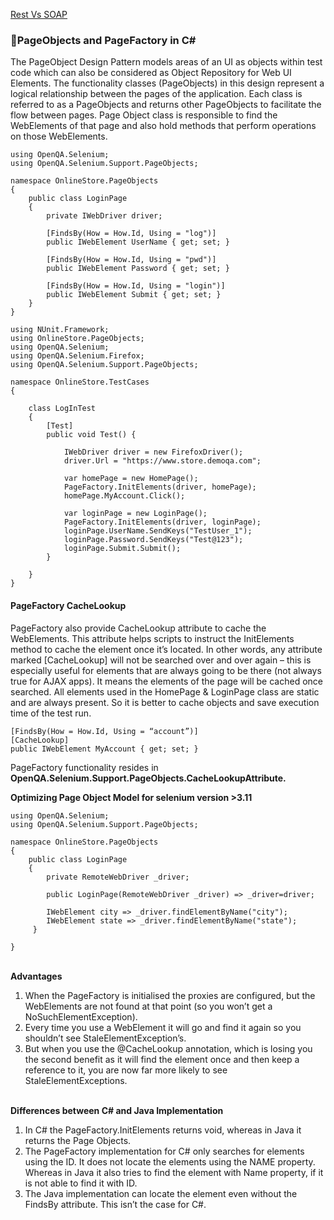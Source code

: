 [Rest Vs SOAP](https://github.com/venkywarriors/Restshap-with-c-sharp/blob/master/soap%20and%20rest_removed.pdf)<br>
### :dart:PageObjects and PageFactory in C#<br> 
The PageObject Design Pattern models areas of an UI as objects within test code which can also be considered as Object Repository for Web UI Elements. The functionality classes (PageObjects) in this design represent a logical relationship between the pages of the application. Each class is referred to as a PageObjects and returns other PageObjects to facilitate the flow between pages. Page Object class is responsible to find the WebElements of that page and also hold methods that perform operations on those WebElements.
```
using OpenQA.Selenium;
using OpenQA.Selenium.Support.PageObjects;

namespace OnlineStore.PageObjects
{
    public class LoginPage
    {
        private IWebDriver driver;

        [FindsBy(How = How.Id, Using = "log")]
        public IWebElement UserName { get; set; }

        [FindsBy(How = How.Id, Using = "pwd")]
        public IWebElement Password { get; set; }

        [FindsBy(How = How.Id, Using = "login")]
        public IWebElement Submit { get; set; }
    }
}
```
```
using NUnit.Framework;
using OnlineStore.PageObjects;
using OpenQA.Selenium;
using OpenQA.Selenium.Firefox;
using OpenQA.Selenium.Support.PageObjects;

namespace OnlineStore.TestCases
{

    class LogInTest
    {
        [Test]
        public void Test() {

            IWebDriver driver = new FirefoxDriver();
            driver.Url = "https://www.store.demoqa.com";

            var homePage = new HomePage();
            PageFactory.InitElements(driver, homePage);
            homePage.MyAccount.Click();

            var loginPage = new LoginPage();
            PageFactory.InitElements(driver, loginPage);
            loginPage.UserName.SendKeys("TestUser_1");
            loginPage.Password.SendKeys("Test@123");
            loginPage.Submit.Submit();
        }    

    }
}
```
#### PageFactory CacheLookup<br>
PageFactory also provide CacheLookup attribute to cache the WebElements. This attribute helps scripts to instruct the InitElements method to cache the element once it’s located. In other words, any attribute marked [CacheLookup] will not be searched over and over again – this is especially useful for elements that are always going to be there (not always true for AJAX apps). It means the elements of the page will be cached once searched. All elements used in the HomePage & LoginPage class are static and are always present. So it is better to cache objects and save execution time of the test run.
```
[FindsBy(How = How.Id, Using = “account”)]
[CacheLookup]
public IWebElement MyAccount { get; set; }
```
PageFactory functionality resides in <strong>OpenQA.Selenium.Support.PageObjects.CacheLookupAttribute.</strong><br>

<strong> Optimizing Page Object Model for selenium version >3.11 <br> </strong>
```
using OpenQA.Selenium;
using OpenQA.Selenium.Support.PageObjects;

namespace OnlineStore.PageObjects
{
    public class LoginPage
    {
        private RemoteWebDriver _driver;

        public LoginPage(RemoteWebDriver _driver) => _driver=driver; 

        IWebElement city => _driver.findElementByName("city");
        IWebElement state => _driver.findElementByName("state");
     }

}

```
<br><strong>Advantages</strong><br>
<ol>
<li>When the PageFactory is initialised the proxies are configured, but the WebElements are not found at that point (so you won’t get a NoSuchElementException).</li>
<li>Every time you use a WebElement it will go and find it again so you shouldn’t see StaleElementException’s.</li>
<li>But when you use the @CacheLookup annotation, which is losing you the second benefit as it will find the element once and then keep a reference to it, you are now far more likely to see StaleElementExceptions.</li>
</ol>
<br><strong>Differences between C# and Java Implementation</strong><br>
<ol>
<li>In C# the PageFactory.InitElements returns void, whereas in Java it returns the Page Objects.<br></li>
<li>The PageFactory implementation for C# only searches for elements using the ID. It does not locate the elements using the NAME property. Whereas in Java it also tries to find the element with Name property, if it is not able to find it with ID.<br></li>
<li>The Java implementation can locate the element even without the FindsBy attribute. This isn’t the case for C#. </li>
</ol>
